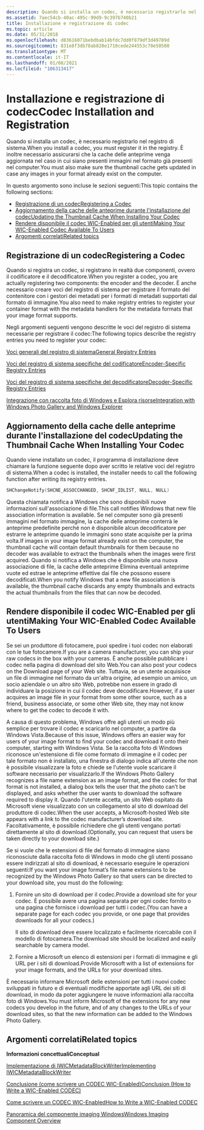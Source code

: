 ```yaml
---
description: Quando si installa un codec, è necessario registrarlo nel registro di sistema. È inoltre necessario assicurarsi che la cache delle anteprime venga aggiornata nel caso in cui siano presenti immagini nel formato già presenti nel computer.
ms.assetid: 7aec54cb-40ac-495c-99d9-9c397b740b21
title: Installazione e registrazione di codec
ms.topic: article
ms.date: 05/31/2018
ms.openlocfilehash: d83616071bebdbab14bfdc7dd0f879df3d49789d
ms.sourcegitcommit: 831e8f3db78ab820e1710cede244553c70e50500
ms.translationtype: MT
ms.contentlocale: it-IT
ms.lasthandoff: 01/08/2021
ms.locfileid: "106313417"
---
```

# <a name="codec-installation-and-registration"></a><span data-ttu-id="3b4a3-104">Installazione e registrazione di codec</span><span class="sxs-lookup"><span data-stu-id="3b4a3-104">Codec Installation and Registration</span></span>

<span data-ttu-id="3b4a3-105">Quando si installa un codec, è necessario registrarlo nel registro di sistema.</span><span class="sxs-lookup"><span data-stu-id="3b4a3-105">When you install a codec, you must register it in the registry.</span></span> <span data-ttu-id="3b4a3-106">È inoltre necessario assicurarsi che la cache delle anteprime venga aggiornata nel caso in cui siano presenti immagini nel formato già presenti nel computer.</span><span class="sxs-lookup"><span data-stu-id="3b4a3-106">You must also make sure the thumbnail cache gets updated in case any images in your format already exist on the computer.</span></span>

<span data-ttu-id="3b4a3-107">In questo argomento sono incluse le sezioni seguenti:</span><span class="sxs-lookup"><span data-stu-id="3b4a3-107">This topic contains the following sections:</span></span>

-   [<span data-ttu-id="3b4a3-108">Registrazione di un codec</span><span class="sxs-lookup"><span data-stu-id="3b4a3-108">Registering a Codec</span></span>](#registering-a-codec)
-   [<span data-ttu-id="3b4a3-109">Aggiornamento della cache delle anteprime durante l'installazione del codec</span><span class="sxs-lookup"><span data-stu-id="3b4a3-109">Updating the Thumbnail Cache When Installing Your Codec</span></span>](#updating-the-thumbnail-cache-when-installing-your-codec)
-   [<span data-ttu-id="3b4a3-110">Rendere disponibile il codec WIC-Enabled per gli utenti</span><span class="sxs-lookup"><span data-stu-id="3b4a3-110">Making Your WIC-Enabled Codec Available To Users</span></span>](#making-your-wic-enabled-codec-available-to-users)
-   [<span data-ttu-id="3b4a3-111">Argomenti correlati</span><span class="sxs-lookup"><span data-stu-id="3b4a3-111">Related topics</span></span>](#related-topics)

## <a name="registering-a-codec"></a><span data-ttu-id="3b4a3-112">Registrazione di un codec</span><span class="sxs-lookup"><span data-stu-id="3b4a3-112">Registering a Codec</span></span>

<span data-ttu-id="3b4a3-113">Quando si registra un codec, si registrano in realtà due componenti, ovvero il codificatore e il decodificatore.</span><span class="sxs-lookup"><span data-stu-id="3b4a3-113">When you register a codec, you are actually registering two components: the encoder and the decoder.</span></span> <span data-ttu-id="3b4a3-114">È anche necessario creare voci del registro di sistema per registrare il formato del contenitore con i gestori dei metadati per i formati di metadati supportati dal formato di immagine.</span><span class="sxs-lookup"><span data-stu-id="3b4a3-114">You also need to make registry entries to register your container format with the metadata handlers for the metadata formats that your image format supports.</span></span>

<span data-ttu-id="3b4a3-115">Negli argomenti seguenti vengono descritte le voci del registro di sistema necessarie per registrare il codec:</span><span class="sxs-lookup"><span data-stu-id="3b4a3-115">The following topics describe the registry entries you need to register your codec:</span></span>

[<span data-ttu-id="3b4a3-116">Voci generali del registro di sistema</span><span class="sxs-lookup"><span data-stu-id="3b4a3-116">General Registry Entries</span></span>](-wic-generalregentries.md)

[<span data-ttu-id="3b4a3-117">Voci del registro di sistema specifiche del codificatore</span><span class="sxs-lookup"><span data-stu-id="3b4a3-117">Encoder-Specific Registry Entries</span></span>](-wic-encoderregentries.md)

[<span data-ttu-id="3b4a3-118">Voci del registro di sistema specifiche del decodificatore</span><span class="sxs-lookup"><span data-stu-id="3b4a3-118">Decoder-Specific Registry Entries</span></span>](-wic-decoderregentries.md)

[<span data-ttu-id="3b4a3-119">Integrazione con raccolta foto di Windows e Esplora risorse</span><span class="sxs-lookup"><span data-stu-id="3b4a3-119">Integration with Windows Photo Gallery and Windows Explorer</span></span>](-wic-integrationregentries.md)

## <a name="updating-the-thumbnail-cache-when-installing-your-codec"></a><span data-ttu-id="3b4a3-120">Aggiornamento della cache delle anteprime durante l'installazione del codec</span><span class="sxs-lookup"><span data-stu-id="3b4a3-120">Updating the Thumbnail Cache When Installing Your Codec</span></span>

<span data-ttu-id="3b4a3-121">Quando viene installato un codec, il programma di installazione deve chiamare la funzione seguente dopo aver scritto le relative voci del registro di sistema.</span><span class="sxs-lookup"><span data-stu-id="3b4a3-121">When a codec is installed, the installer needs to call the following function after writing its registry entries.</span></span>


```C++
SHChangeNotify(SHCNE_ASSOCCHANGED, SHCNF_IDLIST, NULL, NULL)
```



<span data-ttu-id="3b4a3-122">Questa chiamata notifica a Windows che sono disponibili nuove informazioni sull'associazione di file.</span><span class="sxs-lookup"><span data-stu-id="3b4a3-122">This call notifies Windows that new file association information is available.</span></span> <span data-ttu-id="3b4a3-123">Se nel computer sono già presenti immagini nel formato immagine, la cache delle anteprime conterrà le anteprime predefinite perché non è disponibile alcun decodificatore per estrarre le anteprime quando le immagini sono state acquisite per la prima volta.</span><span class="sxs-lookup"><span data-stu-id="3b4a3-123">If images in your image format already exist on the computer, the thumbnail cache will contain default thumbnails for them because no decoder was available to extract the thumbnails when the images were first acquired.</span></span> <span data-ttu-id="3b4a3-124">Quando si notifica a Windows che è disponibile una nuova associazione di file, la cache delle anteprime Elimina eventuali anteprime vuote ed estrae le anteprime effettive dai file che possono essere decodificati.</span><span class="sxs-lookup"><span data-stu-id="3b4a3-124">When you notify Windows that a new file association is available, the thumbnail cache discards any empty thumbnails and extracts the actual thumbnails from the files that can now be decoded.</span></span>

## <a name="making-your-wic-enabled-codec-available-to-users"></a><span data-ttu-id="3b4a3-125">Rendere disponibile il codec WIC-Enabled per gli utenti</span><span class="sxs-lookup"><span data-stu-id="3b4a3-125">Making Your WIC-Enabled Codec Available To Users</span></span>

<span data-ttu-id="3b4a3-126">Se sei un produttore di fotocamere, puoi spedire i tuoi codec non elaborati con le tue fotocamere.</span><span class="sxs-lookup"><span data-stu-id="3b4a3-126">If you are a camera manufacturer, you can ship your raw codecs in the box with your cameras.</span></span> <span data-ttu-id="3b4a3-127">È anche possibile pubblicare i codec nella pagina di download del sito Web.</span><span class="sxs-lookup"><span data-stu-id="3b4a3-127">You can also post your codecs on the Download page of your Web site.</span></span> <span data-ttu-id="3b4a3-128">Tuttavia, se un utente acquisisce un file di immagine nel formato da un'altra origine, ad esempio un amico, un socio aziendale o un altro sito Web, potrebbe non essere in grado di individuare la posizione in cui il codec deve decodificare.</span><span class="sxs-lookup"><span data-stu-id="3b4a3-128">However, if a user acquires an image file in your format from some other source, such as a friend, business associate, or some other Web site, they may not know where to get the codec to decode it with.</span></span>

<span data-ttu-id="3b4a3-129">A causa di questo problema, Windows offre agli utenti un modo più semplice per trovare il codec e scaricarlo nel computer, a partire da Windows Vista.</span><span class="sxs-lookup"><span data-stu-id="3b4a3-129">Because of this issue, Windows offers an easier way for users of your image format to find your codec and download it onto their computer, starting with Windows Vista.</span></span> <span data-ttu-id="3b4a3-130">Se la raccolta foto di Windows riconosce un'estensione di file come formato di immagine e il codec per tale formato non è installato, una finestra di dialogo indica all'utente che non è possibile visualizzare la foto e chiede se l'utente vuole scaricare il software necessario per visualizzarlo.</span><span class="sxs-lookup"><span data-stu-id="3b4a3-130">If the Windows Photo Gallery recognizes a file name extension as an image format, and the codec for that format is not installed, a dialog box tells the user that the photo can’t be displayed, and asks whether the user wants to download the software required to display it.</span></span> <span data-ttu-id="3b4a3-131">Quando l'utente accetta, un sito Web ospitato da Microsoft viene visualizzato con un collegamento al sito di download del produttore di codec.</span><span class="sxs-lookup"><span data-stu-id="3b4a3-131">When the user accepts, a Microsoft-hosted Web site appears with a link to the codec manufacturer’s download site.</span></span> <span data-ttu-id="3b4a3-132">Facoltativamente, è possibile richiedere che gli utenti vengano portati direttamente al sito di download.</span><span class="sxs-lookup"><span data-stu-id="3b4a3-132">(Optionally, you can request that users be taken directly to your download site.)</span></span>

<span data-ttu-id="3b4a3-133">Se si vuole che le estensioni di file del formato di immagine siano riconosciute dalla raccolta foto di Windows in modo che gli utenti possano essere indirizzati al sito di download, è necessario eseguire le operazioni seguenti:</span><span class="sxs-lookup"><span data-stu-id="3b4a3-133">If you want your image format’s file name extensions to be recognized by the Windows Photo Gallery so that users can be directed to your download site, you must do the following:</span></span>

1.  <span data-ttu-id="3b4a3-134">Fornire un sito di download per il codec.</span><span class="sxs-lookup"><span data-stu-id="3b4a3-134">Provide a download site for your codec.</span></span> <span data-ttu-id="3b4a3-135">È possibile avere una pagina separata per ogni codec fornito o una pagina che fornisce i download per tutti i codec.</span><span class="sxs-lookup"><span data-stu-id="3b4a3-135">(You can have a separate page for each codec you provide, or one page that provides downloads for all your codecs.)</span></span>

    <span data-ttu-id="3b4a3-136">Il sito di download deve essere localizzato e facilmente ricercabile con il modello di fotocamera.</span><span class="sxs-lookup"><span data-stu-id="3b4a3-136">The download site should be localized and easily searchable by camera model.</span></span>

2.  <span data-ttu-id="3b4a3-137">Fornire a Microsoft un elenco di estensioni per i formati di immagine e gli URL per i siti di download.</span><span class="sxs-lookup"><span data-stu-id="3b4a3-137">Provide Microsoft with a list of extensions for your image formats, and the URLs for your download sites.</span></span>

<span data-ttu-id="3b4a3-138">È necessario informare Microsoft delle estensioni per tutti i nuovi codec sviluppati in futuro e di eventuali modifiche apportate agli URL dei siti di download, in modo da poter aggiungere le nuove informazioni alla raccolta foto di Windows.</span><span class="sxs-lookup"><span data-stu-id="3b4a3-138">You must inform Microsoft of the extensions for any new codecs you develop in the future, and of any changes to the URLs of your download sites, so that the new information can be added to the Windows Photo Gallery.</span></span>

## <a name="related-topics"></a><span data-ttu-id="3b4a3-139">Argomenti correlati</span><span class="sxs-lookup"><span data-stu-id="3b4a3-139">Related topics</span></span>

<dl> <dt>

<span data-ttu-id="3b4a3-140">**Informazioni concettuali**</span><span class="sxs-lookup"><span data-stu-id="3b4a3-140">**Conceptual**</span></span>
</dt> <dt>

[<span data-ttu-id="3b4a3-141">Implementazione di IWICMetadataBlockWriter</span><span class="sxs-lookup"><span data-stu-id="3b4a3-141">Implementing IWICMetadataBlockWriter</span></span>](-wic-imp-iwicmetadatablockwriter.md)
</dt> <dt>

[<span data-ttu-id="3b4a3-142">Conclusione (come scrivere un CODEC WIC-Enabled)</span><span class="sxs-lookup"><span data-stu-id="3b4a3-142">Conclusion (How to Write a WIC-Enabled CODEC)</span></span>](-wic-howtowriteacodec-conclusion.md)
</dt> <dt>

[<span data-ttu-id="3b4a3-143">Come scrivere un CODEC WIC-Enabled</span><span class="sxs-lookup"><span data-stu-id="3b4a3-143">How to Write a WIC-Enabled CODEC</span></span>](-wic-howtowriteacodec.md)
</dt> <dt>

[<span data-ttu-id="3b4a3-144">Panoramica del componente imaging Windows</span><span class="sxs-lookup"><span data-stu-id="3b4a3-144">Windows Imaging Component Overview</span></span>](-wic-about-windows-imaging-codec.md)
</dt> </dl>

 

 



